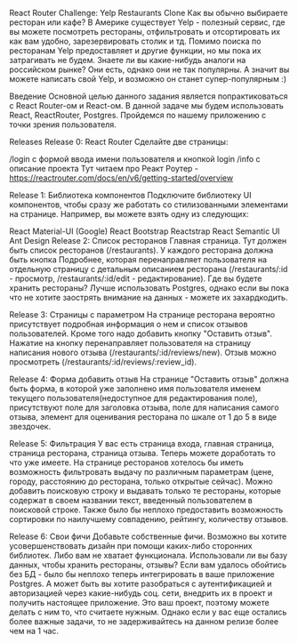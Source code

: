 React Router Challenge: Yelp Restaurants Clone
Как вы обычно выбираете ресторан или кафе? В Америке существует Yelp - полезный сервис, где вы можете посмотреть рестораны, отфильтровать и отсортировать их как вам удобно, зарезервировать столик и тд. Помимо поиска по ресторанам Yelp предоставляет и другие функции, но мы пока их затрагивать не будем. Знаете ли вы какие-нибудь аналоги на российском рынке? Они есть, однако они не так популярны. А значит вы можете написать свой Yelp, и возможно он станет супер-популярным :)

Введение
Основной целью данного задания является попрактиковаться с React Router-ом и React-ом. В данной задаче мы будем использовать React, ReactRouter, Postgres. Пройдемся по нашему приложению с точки зрения пользователя.

Releases
Release 0: React Router
Сделайте две страницы:

/login с формой ввода имени пользователя и кнопкой login
/info с описание проекта
Тут читаем про Реакт Роутер - https://reactrouter.com/docs/en/v6/getting-started/overview

Release 1: Библиотека компонентов
Подключите библиотеку UI компонентов, чтобы сразу же работать со стилизованными элементами на странице. Например, вы можете взять одну из следующих:

React Material-UI (Google)
React Bootstrap
Reactstrap
React Semantic UI
Ant Design
Release 2: Список ресторанов
Главная страница. Тут должен быть список ресторанов (/restaurants). У каждого ресторана должна быть кнопка Подробнее, которая перенаправляет пользователя на отдельную страницу с детальным описанием ресторана (/restaurants/:id - просмотр, /restaurants/:id/edit - редактирование). Где вы будете хранить рестораны? Лучше использовать Postgres, однако если вы пока что не хотите заострять внимание на данных - можете их захардкодить.

Release 3: Страницы с параметром
На странице ресторана вероятно присутствует подробная информация о нем и список отзывов пользователей. Кроме того надо добавить кнопку "Оставить отзыв". Нажатие на кнопку перенаправляет пользователя на страницу написания нового отзыва (/restaurants/:id/reviews/new). Отзыв можно просмотреть (/restaurants/:id/reviews/:review_id).

Release 4: Форма добавить отзыв
На странице "Оставить отзыв" должна быть форма, в которой уже заполнено имя пользователя именем текущего пользователя(недоступное для редактирования поле), присутствуют поле для заголовка отзыва, поле для написания самого отзыва, элемент для оценивания ресторана по шкале от 1 до 5 в виде звездочек.

Release 5: Фильтрация
У вас есть страница входа, главная страница, страница ресторана, страница отзыва. Теперь можете доработать то что уже имеете. На странице ресторанов хотелось бы иметь возможность фильтровать выдачу по различным параметрам (цене, городу, расстоянию до ресторана, только открытые сейчас). Можно добавить поисковую строку и выдавать только те рестораны, которые содержат в своем названии текст, введенный пользователем в поисковой строке. Также было бы неплохо предоставить возможность сортировки по наилучшему совпадению, рейтингу, количеству отзывов.

Release 6: Свои фичи
Добавьте собственные фичи. Возможно вы хотите усовершенствовать дизайн при помощи каких-либо сторонних библиотек. Либо вам не хватает функционала. Использовали ли вы базу данных, чтобы хранить рестораны, отзывы? Если вам удалось обойтись без БД - было бы неплохо теперь интегрировать в ваше приложение Postgres. А может быть вы хотите разобраться с аутентификацией и авторизацией через какие-нибудь соц. сети, внедрить их в проект и получить настоящее приложение. Это ваш проект, поэтому можете делать с ним то, что считаете нужным. Однако если у вас еще остались более важные задачи, то не задерживайтесь на данном релизе более чем на 1 час.
